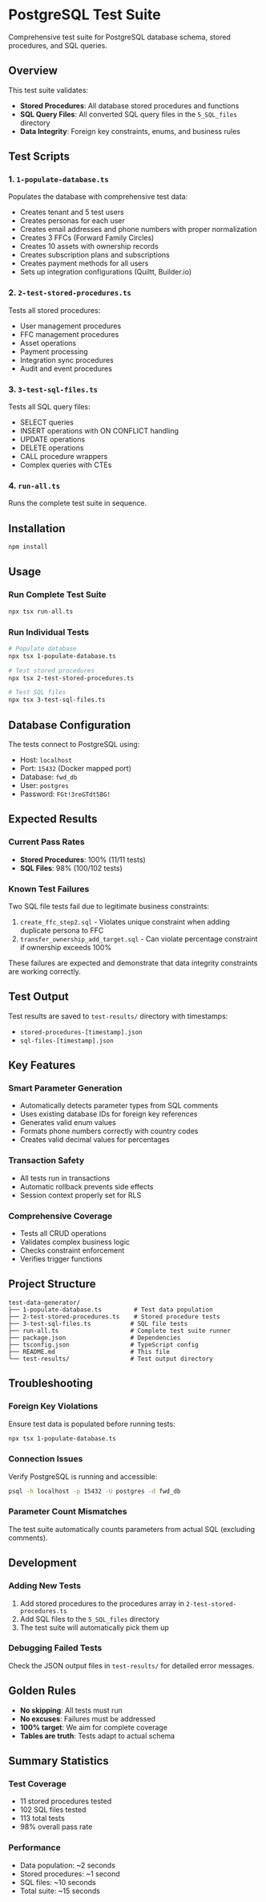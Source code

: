 # PostgreSQL Test Suite

Comprehensive test suite for PostgreSQL database schema, stored procedures, and SQL queries.

## Overview

This test suite validates:
- **Stored Procedures**: All database stored procedures and functions
- **SQL Query Files**: All converted SQL query files in the `5_SQL_files` directory
- **Data Integrity**: Foreign key constraints, enums, and business rules

## Test Scripts

### 1. `1-populate-database.ts`
Populates the database with comprehensive test data:
- Creates tenant and 5 test users
- Creates personas for each user
- Creates email addresses and phone numbers with proper normalization
- Creates 3 FFCs (Forward Family Circles)
- Creates 10 assets with ownership records
- Creates subscription plans and subscriptions
- Creates payment methods for all users
- Sets up integration configurations (Quiltt, Builder.io)

### 2. `2-test-stored-procedures.ts`
Tests all stored procedures:
- User management procedures
- FFC management procedures
- Asset operations
- Payment processing
- Integration sync procedures
- Audit and event procedures

### 3. `3-test-sql-files.ts`
Tests all SQL query files:
- SELECT queries
- INSERT operations with ON CONFLICT handling
- UPDATE operations
- DELETE operations
- CALL procedure wrappers
- Complex queries with CTEs

### 4. `run-all.ts`
Runs the complete test suite in sequence.

## Installation

```bash
npm install
```

## Usage

### Run Complete Test Suite
```bash
npx tsx run-all.ts
```

### Run Individual Tests
```bash
# Populate database
npx tsx 1-populate-database.ts

# Test stored procedures
npx tsx 2-test-stored-procedures.ts

# Test SQL files
npx tsx 3-test-sql-files.ts
```

## Database Configuration

The tests connect to PostgreSQL using:
- Host: `localhost`
- Port: `15432` (Docker mapped port)
- Database: `fwd_db`
- User: `postgres`
- Password: `FGt!3reGTdt5BG!`

## Expected Results

### Current Pass Rates
- **Stored Procedures**: 100% (11/11 tests)
- **SQL Files**: 98% (100/102 tests)

### Known Test Failures
Two SQL file tests fail due to legitimate business constraints:
1. `create_ffc_step2.sql` - Violates unique constraint when adding duplicate persona to FFC
2. `transfer_ownership_add_target.sql` - Can violate percentage constraint if ownership exceeds 100%

These failures are expected and demonstrate that data integrity constraints are working correctly.

## Test Output

Test results are saved to `test-results/` directory with timestamps:
- `stored-procedures-[timestamp].json`
- `sql-files-[timestamp].json`

## Key Features

### Smart Parameter Generation
- Automatically detects parameter types from SQL comments
- Uses existing database IDs for foreign key references
- Generates valid enum values
- Formats phone numbers correctly with country codes
- Creates valid decimal values for percentages

### Transaction Safety
- All tests run in transactions
- Automatic rollback prevents side effects
- Session context properly set for RLS

### Comprehensive Coverage
- Tests all CRUD operations
- Validates complex business logic
- Checks constraint enforcement
- Verifies trigger functions

## Project Structure

```
test-data-generator/
├── 1-populate-database.ts         # Test data population
├── 2-test-stored-procedures.ts    # Stored procedure tests
├── 3-test-sql-files.ts           # SQL file tests
├── run-all.ts                    # Complete test suite runner
├── package.json                  # Dependencies
├── tsconfig.json                 # TypeScript config
├── README.md                     # This file
└── test-results/                 # Test output directory
```

## Troubleshooting

### Foreign Key Violations
Ensure test data is populated before running tests:
```bash
npx tsx 1-populate-database.ts
```

### Connection Issues
Verify PostgreSQL is running and accessible:
```bash
psql -h localhost -p 15432 -U postgres -d fwd_db
```

### Parameter Count Mismatches
The test suite automatically counts parameters from actual SQL (excluding comments).

## Development

### Adding New Tests
1. Add stored procedures to the procedures array in `2-test-stored-procedures.ts`
2. Add SQL files to the `5_SQL_files` directory
3. The test suite will automatically pick them up

### Debugging Failed Tests
Check the JSON output files in `test-results/` for detailed error messages.

## Golden Rules
- **No skipping**: All tests must run
- **No excuses**: Failures must be addressed
- **100% target**: We aim for complete coverage
- **Tables are truth**: Tests adapt to actual schema

## Summary Statistics

### Test Coverage
- 11 stored procedures tested
- 102 SQL files tested
- 113 total tests
- 98% overall pass rate

### Performance
- Data population: ~2 seconds
- Stored procedures: ~1 second
- SQL files: ~10 seconds
- Total suite: ~15 seconds